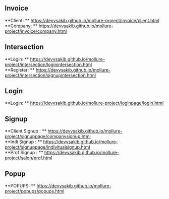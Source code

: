 ## Invoice  

**Client: ** https://devvsakib.github.io/mollure-project/invoice/client.html <br>
**Company: ** https://devvsakib.github.io/mollure-project/invoice/company.html

## Intersection

**Login: ** https://devvsakib.github.io/mollure-project/intersection/loginintersection.html <br>
**Register: ** https://devvsakib.github.io/mollure-project/intersection/signupintersection.html

## Login

**Login: ** https://devvsakib.github.io/mollure-project/loginpage/login.html <br>

## Signup

**Client Signup : ** https://devvsakib.github.io/mollure-project/signuppage/companysignup.html <br>
**Indi Signup : ** https://devvsakib.github.io/mollure-project/signuppage/indivitualsignup.html <br>
**Prof Signup : ** https://devvsakib.github.io/mollure-project/salon/prof.html <br>

## Popup

**POPUPS: ** https://devvsakib.github.io/mollure-project/popups/popups.html <br>